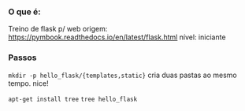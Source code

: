 ### O que é: 
Treino de flask p/ web
origem: https://pymbook.readthedocs.io/en/latest/flask.html
nível: iniciante


### Passos

`mkdir -p hello_flask/{templates,static}`
cria duas pastas ao mesmo tempo. nice!

`apt-get install tree`
`tree hello_flask`


